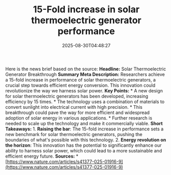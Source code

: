 ﻿---
title: "15-Fold increase in solar thermoelectric generator performance"
date: "2025-08-30T04:48:27"
category: "Markets"
summary: ""
slug: "15fold increase in solar thermoelectric generator performanc"
source_urls:
  - "https://www.nature.com/articles/s41377-025-01916-9"
seo:
  title: "15-Fold increase in solar thermoelectric generator performance | Hash n Hedge"
  description: ""
  keywords: ["news", "markets", "brief"]
---
Here is the news brief based on the source:  **Headline:** Solar Thermoelectric Generator Breakthrough  **Summary Meta Description:** Researchers achieve a 15-fold increase in performance of solar thermoelectric generators, a crucial step towards efficient energy conversion. This innovation could revolutionize the way we harness solar power.  **Key Points:**  * A new design for solar thermoelectric generators has been developed, increasing efficiency by 15 times. * The technology uses a combination of materials to convert sunlight into electrical current with high precision. * This breakthrough could pave the way for more efficient and widespread adoption of solar energy in various applications. * Further research is needed to scale up the technology and make it commercially viable.  **Short Takeaways:**  1. **Raising the bar**: The 15-fold increase in performance sets a new benchmark for solar thermoelectric generators, pushing the boundaries of what's possible with this technology. 2. **Energy revolution on the horizon**: This innovation has the potential to significantly enhance our ability to harness solar power, which could lead to a more sustainable and efficient energy future.  **Sources:**  * [https://www.nature.com/articles/s41377-025-01916-9](https://www.nature.com/articles/s41377-025-01916-9) 
